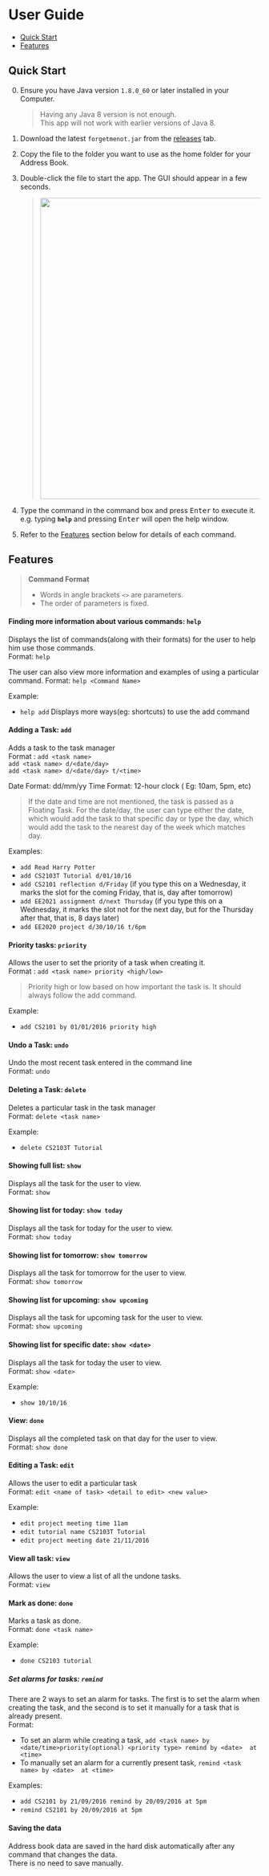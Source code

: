 # User Guide

* [Quick Start](#quick-start)
* [Features](#features)

## Quick Start

0. Ensure you have Java version `1.8.0_60` or later installed in your Computer.<br>
   > Having any Java 8 version is not enough. <br>
   This app will not work with earlier versions of Java 8.
   
1. Download the latest `forgetmenot.jar` from the [releases](../../../releases) tab.
2. Copy the file to the folder you want to use as the home folder for your Address Book.
3. Double-click the file to start the app. The GUI should appear in a few seconds. 
   > <img src="images/Ui.png" width="600">

4. Type the command in the command box and press <kbd>Enter</kbd> to execute it. <br>
   e.g. typing **`help`** and pressing <kbd>Enter</kbd> will open the help window. 
5. Refer to the [Features](#features) section below for details of each command.<br>


## Features

> **Command Format**
> * Words in angle brackets `<>` are parameters.
> * The order of parameters is fixed.

#### Finding more information about various commands: `help`
Displays the list of commands(along with their formats) for the user to help him use those commands.<br>
Format: `help`

The user can also view more information and examples of using a particular command.
Format: `help <Command Name>`

Example:
* `help add`
Displays more ways(eg: shortcuts) to use the add command 

#### Adding a Task: `add`
Adds a task to the task manager<br>
Format : `add <task name>`<br>
 	 `add <task name> d/<date/day>` <br>
	 `add <task name> d/<date/day> t/<time>`<br>

Date Format: dd/mm/yy
Time Format: 12-hour clock ( Eg: 10am, 5pm, etc)

> If the date and time are not mentioned, the task is passed as a Floating Task.
> For the date/day, the user can type either the date, which would add the task to that specific day or type the day, which would add the task to the nearest day of the week which matches day.

Examples:
* `add Read Harry Potter`
* `add CS2103T Tutorial d/01/10/16`
* `add CS2101 reflection d/Friday` 
	(if you type this on a Wednesday, it marks the slot for the coming Friday, that is, day after tomorrow)
* `add EE2021 assignment d/next Thursday`
	(if you type this on a Wednesday, it marks the slot not for the next day, but for the Thursday after that, that is, 8 days later)
* `add EE2020 project d/30/10/16 t/6pm`

#### Priority tasks: `priority`
Allows the user to set the priority of a task when creating it.<br>
Format : `add <task name> priority <high/low>`

> Priority high or low based on how important the task is. It should always follow the add command.

Example:
* `add CS2101 by 01/01/2016 priority high`

#### Undo a Task: `undo`
Undo the most recent task entered in the command line<br>
Format: `undo`

#### Deleting a Task: `delete`
Deletes a particular task in the task manager<br>
Format: `delete <task name>`

Example:
* `delete CS2103T Tutorial`

#### Showing full list: `show`
Displays all the task for the user to view.<br>
Format: `show`

#### Showing list for today: `show today`
Displays all the task for today for the user to view.<br>
Format: `show today`

#### Showing list for tomorrow: `show tomorrow`
Displays all the task for tomorrow for the user to view.<br>
Format: `show tomorrow`

#### Showing list for upcoming: `show upcoming`
Displays all the task for upcoming task for the user to view.<br>
Format: `show upcoming`

#### Showing list for specific date: `show <date>`
Displays all the task for today the user to view.<br>
Format: `show <date>`

Example:
* `show 10/10/16`

#### View: `done`
Displays all the completed task on that day for the user to view.<br>
Format: `show done`

#### Editing a Task: `edit`
Allows the user to edit a particular task<br>
Format: `edit <name of task> <detail to edit> <new value>`

Example:
* `edit project meeting time 11am`
* `edit tutorial name CS2103T Tutorial`
* `edit project meeting date 21/11/2016`

#### View all task: `view`
Allows the user to view a list of all the undone tasks.<br>
Format: `view`

#### Mark as done: `done`
Marks a task as done. <br>
Format: `done <task name>`

Example:
* `done CS2103 tutorial`

##### Set alarms for tasks: `remind`
There are 2 ways to set an alarm for tasks. The first is to set the alarm when creating the task, and the second is to set it manually for a task that is already present.<br>
Format: 
* To set an alarm while creating a task, `add <task name> by <date/time>priority(optional) <priority type> remind by <date>  at <time>`
* To manually set an alarm for a currently present task, `remind <task name> by <date>  at <time>`

Examples:
* `add CS2101 by 21/09/2016 remind by 20/09/2016 at 5pm`
* `remind CS2101 by 20/09/2016 at 5pm`

#### Saving the data 
Address book data are saved in the hard disk automatically after any command that changes the data.<br>
There is no need to save manually.

